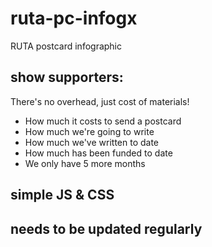 # ruta-pc-infogx
RUTA postcard infographic

## show supporters:

There's no overhead, just cost of materials!

* How much it costs to send a postcard
* How much we're going to write
* How much we've written to date
* How much has been funded to date
* We only have 5 more months

## simple JS & CSS

## needs to be updated regularly

